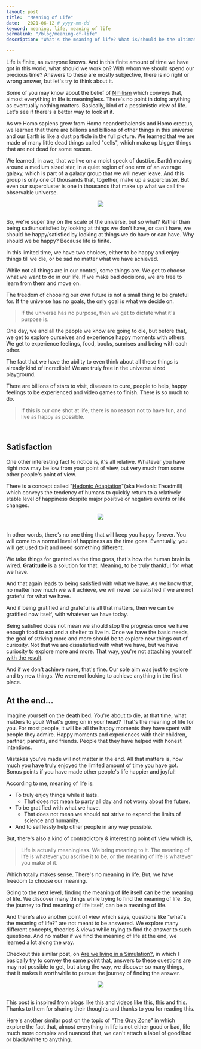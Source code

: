 ```yaml
---
layout: post
title:  "Meaning of Life"
date:   2021-06-12 # yyyy-mm-dd
keyword: meaning, life, meaning of life  
permalink: "/blog/meaning-of-life"
description: "What's the meaning of life? What is/should be the ultimate goal?"

---
```


Life is finite, as everyone knows.
And in this finite amount of time we have got in this world, what should we work on? With whom we should spend our precious time? Answers to these are mostly subjective, there is no right or wrong answer, but let's try to think about it.

Some of you may know about the belief of <a href="https://iep.utm.edu/nihilism/" target="_blank">Nihilism</a> which conveys that, almost everything in life is meaningless.
There's no point in doing anything as eventually nothing matters. Basically, kind of a pessimistic view of life. Let's see if there's a better way to look at it.

As we Homo sapiens grew from Homo neanderthalensis and Homo erectus, we learned that there are billions and billions of other things in this universe and our Earth is like a dust particle in the full picture. We learned that we are made of many little dead things called "cells", which make up bigger things that are not dead for some reason.

We learned, in awe, that we live on a moist speck of dust(i.e. Earth) moving around a medium sized star, in a quiet region of one arm of an average galaxy, which is part of a galaxy group that we will never leave.
And this group is only one of thousands that, together, make up a supercluster. But even our supercluster is one in thousands that make up what we call the observable universe.

<center><img src="../assets/space_human.jpg"/>
</center> 
<br/>

So, we're super tiny on the scale of the universe, but so what? Rather than being sad/unsatisfied by looking at things we don't have, or can't have, we should be happy/satisfied by looking at things we do have or can have. Why should we be happy? Because life is finite.

In this limited time, we have two choices, either to be happy and enjoy things till we die, or be sad no matter what we have achieved.

While not all things are in our control, some things are. We get to choose what we want to do in our life. If we make bad decisions, we are free to learn from them and move on. 

The freedom of choosing our own future is not a small thing to be grateful for. If the universe has no goals, the only goal is what we decide on.

> If the universe has no purpose, then we get to dictate what it's purpose is.

One day, we and all the people we know are going to die, but before that, we get to explore ourselves and experience happy moments with others. We get to experience feelings, food, books, sunrises and being with each other.

The fact that we have the ability to even think about all these things is already kind of incredible! We are truly free in the universe sized playground.

There are billions of stars to visit, diseases to cure, people to help, happy feelings to be experienced and video games to finish. There is so much to do.

> If this is our one shot at life, there is no reason not to have fun, and live as happy as possible.

<br/>

## Satisfaction

One other interesting fact to notice is, it's all relative. Whatever you have right now may be low from your point of view, but very much from some other people's point of view.

There is a concept called "[Hedonic Adaptation](https://en.wikipedia.org/wiki/Hedonic_treadmill)"(aka Hedonic Treadmill) which conveys the tendency of humans to quickly return to a relatively stable level of happiness despite major positive or negative events or life changes.

<center><img src="../assets/hedonic_adaptation.png"/></center> 
<br/>

In other words, there’s no one thing that will keep you happy forever. You will come to a normal level of happiness as the time goes. Eventually, you will get used to it and need something different.

We take things for granted as the time goes, that's how the human brain is wired. <b>Gratitude</b> is a solution for that. Meaning, to be truly thankful for what we have.

And that again leads to being satisfied with what we have. As we know that, no matter how much we will achieve, we will never be satisfied if we are not grateful for what we have.

And if being gratified and grateful is all that matters, then we can be gratified now itself, with whatever we have today.   

Being satisfied does not mean we should stop the progress once we have enough food to eat and a shelter to live in. Once we have the basic needs, the goal of striving more and more should be to explore new things out of curiosity. Not that we are dissatisfied with what we have, but we have curiosity to explore more and more. That way, you're not <a href="https://prashantkikani.com/blog/happy-life" target="_blank">attaching yourself with the result</a>.

And if we don't achieve more, that's fine. Our sole aim was just to explore and try new things. We were not looking to achieve anything in the first place.

## At the end...

Imagine yourself on the death bed. You're about to die, at that time, what matters to you? What's going on in your head? That's the meaning of life for you.
For most people, it will be all the happy moments they have spent with people they admire. Happy moments and experiences with their children, partner, parents, and friends. People that they have helped with honest intentions.

Mistakes you've made will not matter in the end. All that matters is, how much you have truly enjoyed the limited amount of time you have got. Bonus points if you have made other people's life happier and joyful!

According to me, meaning of life is:
- To truly enjoy things while it lasts.
  - That does not mean to party all day and not worry about the future.
- To be gratified with what we have.
  - That does not mean we should not strive to expand the limits of science and humanity.
- And to selflessly help other people in any way possible.

But, there's also a kind of contradictory & interesting point of view which is,

> Life is actually meaningless. We bring meaning to it. The meaning of life is whatever you ascribe it to be, or the meaning of life is whatever you make of it.

Which totally makes sense. There's no meaning in life. But, we have freedom to choose our meaning.

Going to the next level, finding the meaning of life itself can be the meaning of life. We discover many things while trying to find the meaning of life. So, the journey to find meaning of life itself, can be a meaning of life.

And there's also another point of view which says, questions like "what's the meaning of life?" are not meant to be answered. We explore many different concepts, theories & views while trying to find the answer to such questions. And no matter if we find the meaning of life at the end, we learned a lot along the way.

Checkout this similar post, on [Are we living in a Simulation?](https://prashantkikani.com/blog/simulation), in which I basically try to convey the same point that, answers to these questions are may not possible to get, but along the way, we discover so many things, that it makes it worthwhile to pursue the journey of finding the answer.     

<center><img src="../assets/lake_human.jpg"/>
</center> 
<br/>

This post is inspired from blogs like [this](http://www.paulgraham.com/vb.html) and videos like [this](https://youtu.be/JXeJANDKwDc), [this](https://youtu.be/WPPPFqsECz0) and [this](https://youtu.be/MBRqu0YOH14). Thanks to them for sharing their thoughts and thanks to you for reading this.

Here's another similar post on the topic of "[The Gray Zone](https://prashantkikani.com/blog/gray-zone)" in which explore the fact that, almost everything in life is not either good or bad, life much more complex and nuanced that, we can't attach a label of good/bad or black/white to anything.
 